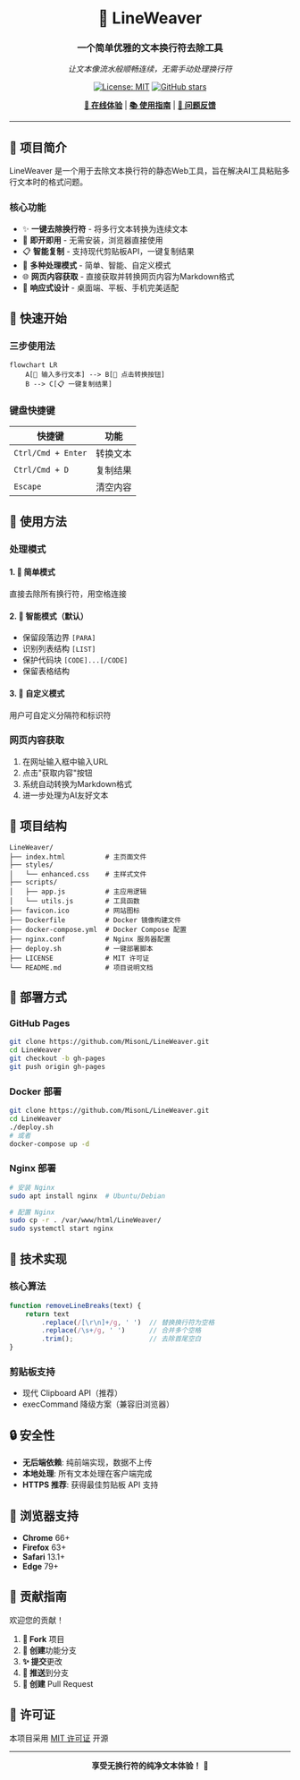 <div align="center">

# 🌊 LineWeaver

### 一个简单优雅的文本换行符去除工具

*让文本像流水般顺畅连续，无需手动处理换行符*

[![License: MIT](https://img.shields.io/badge/License-MIT-blue.svg)](https://opensource.org/licenses/MIT)
[![GitHub stars](https://img.shields.io/github/stars/MisonL/LineWeaver.svg?style=social&label=Star)](https://github.com/MisonL/LineWeaver)

[**🚀 在线体验**](https://misonl.github.io/LineWeaver/) | [**📚 使用指南**](#使用指南) | [**💬 问题反馈**](https://github.com/MisonL/LineWeaver/issues)

---

</div>

## 🎯 项目简介

LineWeaver 是一个用于去除文本换行符的静态Web工具，旨在解决AI工具粘贴多行文本时的格式问题。

### 核心功能
- ✨ **一键去除换行符** - 将多行文本转换为连续文本
- 🚀 **即开即用** - 无需安装，浏览器直接使用
- 📋 **智能复制** - 支持现代剪贴板API，一键复制结果
- 🧠 **多种处理模式** - 简单、智能、自定义模式
- 🌐 **网页内容获取** - 直接获取并转换网页内容为Markdown格式
- 📱 **响应式设计** - 桌面端、平板、手机完美适配

## 🚀 快速开始

### 三步使用法

```
flowchart LR
    A[📝 输入多行文本] --> B[🔄 点击转换按钮]
    B --> C[📋 一键复制结果]
```

### 键盘快捷键

| 快捷键 | 功能 |
|--------|------|
| `Ctrl/Cmd + Enter` | 转换文本 |
| `Ctrl/Cmd + D` | 复制结果 |
| `Escape` | 清空内容 |

## 🎯 使用方法

### 处理模式

#### 1. 🔄 简单模式
直接去除所有换行符，用空格连接

#### 2. 🧠 智能模式（默认）
- 保留段落边界 `[PARA]`
- 识别列表结构 `[LIST]`
- 保护代码块 `[CODE]...[/CODE]`
- 保留表格结构

#### 3. 🎨 自定义模式
用户可自定义分隔符和标识符

### 网页内容获取

1. 在网址输入框中输入URL
2. 点击"获取内容"按钮
3. 系统自动转换为Markdown格式
4. 进一步处理为AI友好文本

## 📁 项目结构

```
LineWeaver/
├── index.html          # 主页面文件
├── styles/
│   └── enhanced.css    # 主样式文件
├── scripts/
│   ├── app.js          # 主应用逻辑
│   └── utils.js        # 工具函数
├── favicon.ico         # 网站图标
├── Dockerfile          # Docker 镜像构建文件
├── docker-compose.yml  # Docker Compose 配置
├── nginx.conf          # Nginx 服务器配置
├── deploy.sh           # 一键部署脚本
├── LICENSE             # MIT 许可证
└── README.md           # 项目说明文档
```

## 🚀 部署方式

### GitHub Pages
```bash
git clone https://github.com/MisonL/LineWeaver.git
cd LineWeaver
git checkout -b gh-pages
git push origin gh-pages
```

### Docker 部署
```bash
git clone https://github.com/MisonL/LineWeaver.git
cd LineWeaver
./deploy.sh
# 或者
docker-compose up -d
```

### Nginx 部署
```bash
# 安装 Nginx
sudo apt install nginx  # Ubuntu/Debian

# 配置 Nginx
sudo cp -r . /var/www/html/LineWeaver/
sudo systemctl start nginx
```

## 🔧 技术实现

### 核心算法
```javascript
function removeLineBreaks(text) {
    return text
        .replace(/[\r\n]+/g, ' ')  // 替换换行符为空格
        .replace(/\s+/g, ' ')      // 合并多个空格
        .trim();                   // 去除首尾空白
}
```

### 剪贴板支持
- 现代 Clipboard API（推荐）
- execCommand 降级方案（兼容旧浏览器）

## 🔒 安全性

- **无后端依赖**: 纯前端实现，数据不上传
- **本地处理**: 所有文本处理在客户端完成
- **HTTPS 推荐**: 获得最佳剪贴板 API 支持

## 🌈 浏览器支持

- **Chrome** 66+
- **Firefox** 63+
- **Safari** 13.1+
- **Edge** 79+

## 👥 贡献指南

欢迎您的贡献！

1. **🍴 Fork** 项目
2. **🌱 创建**功能分支
3. **✨ 提交**更改
4. **🚀 推送**到分支
5. **💌 创建** Pull Request

## 📜 许可证

本项目采用 [MIT 许可证](LICENSE) 开源

---

<div align="center">

**享受无换行符的纯净文本体验！** 🌊

</div>